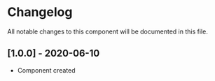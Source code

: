 # Changelog
All notable changes to this component will be documented in this file.

## [1.0.0] - 2020-06-10
- Component created
